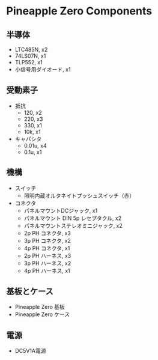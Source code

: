 # Pineapple Zero Components

## 半導体

* LTC485N, x2
* 74LS07N, x1
* TLP552, x1
* 小信号用ダイオード, x1

## 受動素子

* 抵抗
  * 120, x2
  * 220, x3
  * 330, x1
  * 10k, x1
* キャパシタ
  * 0.01u, x4
  * 0.1u, x1

## 機構

* スイッチ
  * 照明内蔵オルタネイトプッシュスイッチ（赤）
* コネクタ
  * パネルマウントDCジャック, x1
  * パネルマウント DIN 5p レセプタクル, x2
  * パネルマウントステレオミニジャック, x2
  * 2p PH コネクタ, x3
  * 3p PH コネクタ, x2
  * 4p PH コネクタ, x1
  * 2p PH ハーネス, x3
  * 3p PH ハーネス, x2
  * 4p PH ハーネス, x1

## 基板とケース

* Pineapple Zero 基板
* Pineapple Zero ケース

## 電源

* DC5V1A電源
